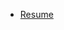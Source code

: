 * [Resume](https://github.com/FarisAlotibi/MSIS/blob/master/Client%20Server%20Services/Resume%20For%20Intern%202021%20v3_L_F.pdf)
